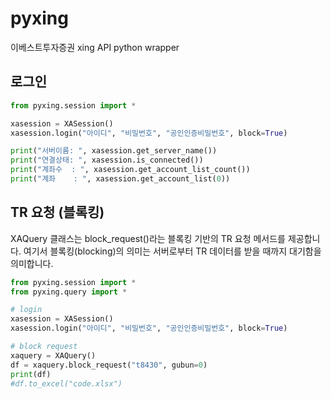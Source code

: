 # pyxing
이베스트투자증권 xing API python wrapper 

## 로그인

```python
from pyxing.session import *

xasession = XASession()
xasession.login("아이디", "비밀번호", "공인인증비밀번호", block=True)

print("서버이름: ", xasession.get_server_name())
print("연결상태: ", xasession.is_connected())
print("계좌수  : ", xasession.get_account_list_count())
print("계좌    : ", xasession.get_account_list(0))
```

## TR 요청 (블록킹)

XAQuery 클래스는 block_request()라는 블록킹 기반의 TR 요청 메서드를 제공합니다. 여기서 블록킹(blocking)의 의미는 서버로부터 TR 데이터를 받을 때까지 대기함을 의미합니다. 

```python
from pyxing.session import *
from pyxing.query import *

# login
xasession = XASession()
xasession.login("아이디", "비밀번호", "공인인증비밀번호", block=True)

# block request
xaquery = XAQuery()
df = xaquery.block_request("t8430", gubun=0)
print(df)
#df.to_excel("code.xlsx")
```
